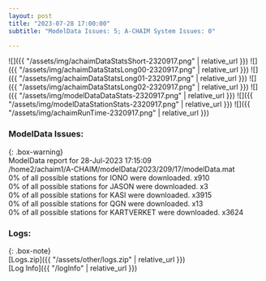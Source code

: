 ```yaml
---
layout: post
title: "2023-07-28 17:00:00"
subtitle: "ModelData Issues: 5; A-CHAIM System Issues: 0"

---
```


![]({{ "/assets/img/achaimDataStatsShort-2320917.png" | relative_url }})
![]({{ "/assets/img/achaimDataStatsLong00-2320917.png" | relative_url }})
![]({{ "/assets/img/achaimDataStatsLong01-2320917.png" | relative_url }})
![]({{ "/assets/img/achaimDataStatsLong02-2320917.png" | relative_url }})
![]({{ "/assets/img/modelDataDataStats-2320917.png" | relative_url }})
![]({{ "/assets/img/modelDataStationStats-2320917.png" | relative_url }})
![]({{ "/assets/img/achaimRunTime-2320917.png" | relative_url }})


### ModelData Issues:  
  
{: .box-warning}  
 ModelData report for 28-Jul-2023 17:15:09   
 /home2/achaim1/A-CHAIM/modelData/2023/209/17/modelData.mat   
 0% of all possible stations for IONO were downloaded. x910   
 0% of all possible stations for JASON were downloaded. x3   
 0% of all possible stations for KASI were downloaded. x3915   
 0% of all possible stations for QGN were downloaded. x13   
 0% of all possible stations for KARTVERKET were downloaded. x3624   
  


### Logs:  
  
{: .box-note}  
[Logs.zip]({{ "/assets/other/logs.zip" | relative_url }})  
[Log Info]({{ "/logInfo" | relative_url }})  
